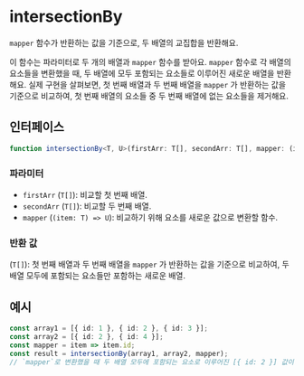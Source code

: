 # intersectionBy

`mapper` 함수가 반환하는 값을 기준으로, 두 배열의 교집합을 반환해요.

이 함수는 파라미터로 두 개의 배열과 `mapper` 함수를 받아요.
`mapper` 함수로 각 배열의 요소들을 변환했을 때, 두 배열에 모두 포함되는 요소들로 이루어진 새로운 배열을 반환해요.
실제 구현을 살펴보면, 첫 번째 배열과 두 번째 배열을 `mapper` 가 반환하는 값을 기준으로 비교하여, 첫 번째 배열의 요소들 중 두 번째 배열에 없는 요소들을 제거해요.

## 인터페이스

```typescript
function intersectionBy<T, U>(firstArr: T[], secondArr: T[], mapper: (item: T) => U): T[];
```

### 파라미터

- `firstArr` (`T[]`): 비교할 첫 번째 배열.
- `secondArr` (`T[]`): 비교할 두 번째 배열.
- `mapper` (`(item: T) => U`): 비교하기 위해 요소를 새로운 값으로 변환할 함수.

### 반환 값

(`T[]`): 첫 번째 배열과 두 번째 배열을 `mapper` 가 반환하는 값을 기준으로 비교하여, 두 배열 모두에 포함되는 요소들만 포함하는 새로운 배열.

## 예시

```typescript
const array1 = [{ id: 1 }, { id: 2 }, { id: 3 }];
const array2 = [{ id: 2 }, { id: 4 }];
const mapper = item => item.id;
const result = intersectionBy(array1, array2, mapper);
// `mapper`로 변환했을 때 두 배열 모두에 포함되는 요소로 이루어진 [{ id: 2 }] 값이 반환되어요.
```

